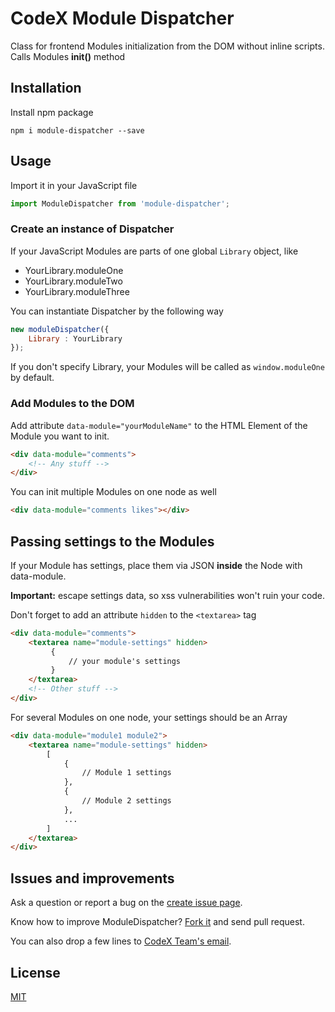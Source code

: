 # CodeX Module Dispatcher

Class for frontend Modules initialization from the DOM without inline scripts. Calls Modules **init()** method

## Installation

Install npm package
```
npm i module-dispatcher --save
```

## Usage

Import it in your JavaScript file
```js
import ModuleDispatcher from 'module-dispatcher';
```

### Create an instance of Dispatcher

If your JavaScript Modules are parts of one global `Library` object, like

- YourLibrary.moduleOne
- YourLibrary.moduleTwo
- YourLibrary.moduleThree

You can instantiate Dispatcher by the following way
```js
new moduleDispatcher({
    Library : YourLibrary
});
```
If you don't specify Library, your Modules will be called as `window.moduleOne` by default.

### Add Modules to the DOM

Add attribute ```data-module="yourModuleName"``` to the HTML Element of the Module you want to init.
```html
<div data-module="comments">
    <!-- Any stuff -->
</div>
```
You can init multiple Modules on one node as well
```html
<div data-module="comments likes"></div>
```

## Passing settings to the Modules

If your Module has settings, place them via JSON **inside** the Node with data-module.

**Important:** escape settings data, so xss vulnerabilities won't ruin your code. 

Don't forget to add an attribute `hidden` to the `<textarea>` tag
```html
<div data-module="comments">
    <textarea name="module-settings" hidden>
         {
             // your module's settings
         }
    </textarea>
    <!-- Other stuff -->
</div>
```
For several Modules on one node, your settings should be an Array
```html
<div data-module="module1 module2">
    <textarea name="module-settings" hidden>
        [
            {
                // Module 1 settings
            },
            {
                // Module 2 settings
            },
            ...
        ]
    </textarea>
</div>
```

## Issues and improvements

Ask a question or report a bug on the [create issue page](https://github.com/codex-team/moduleDispatcher/issues/new).

Know how to improve ModuleDispatcher? [Fork it](https://github.com/codex-team/moduleDispatcher) and send pull request.

You can also drop a few lines to [CodeX Team's email](mailto:team@ifmo.su).

## License

[MIT](https://github.com/codex-team/dispatcher/LICENSE)
